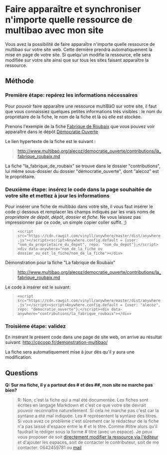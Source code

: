 # Faire apparaître et synchroniser n'importe quelle ressource de multibao avec mon site

Vous avez la possibilité de faire apparaître n'importe quelle ressource de multibao sur votre site web. Cette dernière prendra automatiquement la mise en page de votre site. Si quelqu'un modifie la ressource, elle sera modifiée sur votre site ainsi que sur tous les sites faisant apparaître la ressource. 

## Méthode

### Première étape: repérez les informations nécessaires 

Pour pouvoir faire apparaître une ressource multiBàO sur votre site, il faut que vous connaissiez quelques petites informations très visibles : le nom du propriétaire de la fiche, le nom de la fiche et là où elle est stockée. 

Prenons l'exemple de la fiche [Fabrique de Roubaix](http://www.multibao.org/alecoz/democratie_ouverte/contributions/la_fabrique_roubaix.md) que vous pouvez voir apparaître dans le dépôt [Démocratie Ouverte](http://www.multibao.org/alecoz/democratie_ouverte/contributions)

Le lien hypertexte de la fiche est le suivant : 

> http://www.multibao.org/alecoz/democratie_ouverte/contributions/la_fabrique_roubaix.md

La fiche "la_fabrique_de_roubaix" se trouve dans le dossier "contributions", lui même sous-dossier du dossier "démocratie_ouverte", dont "alecoz" est le propriétaire.

### Deuxième étape: insérez le code dans la page souhaitée de votre site et mettez à jour les informations

Pour insérer une fiche de multibào dans votre site, il vous faut insérer le code çi dessous et remplacer les champs indiqués par les vrais noms de *propriétaire de dépôt*, *dépôt*, *dossier* et *fiche*. Ne vous laissez pas impressionner par ce code, un simple copier coller suffit. ;)

>`<script src="https://cdn.rawgit.com/vinyll/anywhere/master/dist/anywhere.js"></script><script>Anywhere.config.default = {user: "nom_du_proprietaire_du_depot", repo: "nom_du_depot"};</script><div data-anywhere="nom_de_la_fiche ou dossier_ou_est_la_fiche/nom_de_la_fiche"></div>`

Démonstration pour la fiche "La fabrique de Roubaix"

> http://www.multibao.org/alecoz/democratie_ouverte/contributions/la_fabrique_roubaix.md

Le code à insérer est le suivant: 

>`<script src="https://cdn.rawgit.com/vinyll/anywhere/master/dist/anywhere.js"></script><script>Anywhere.config.default = {user: "alecoz", repo: "democratie_ouverte"};</script><div data-anywhere="contributions/la_fabrique_roubaix"></div>`

### Troisième étape: validez

En insérant le présent code dans une page de site web, on arrive au résultat suivant: http://cpcoop.fr/demonstration-multibao/

La fiche sera automatiquement mise à jour dès qu'il y aura une modification. 

## Questions 

**Q: Sur ma fiche, il y a partout des # et des ##, mon site ne marche pas bien?**

> R: Non, c'est la fiche qui a mal été documentée. Les fiches sont écrites en langage Markdown et c'est ce que votre site devrait pouvoir reconnaître naturellement. Si cela ne marche pas c'est car la syntaxe a été mal indiquée. Les # représentent la syntaxe des titres. Si vous avez ce problème c'est sûrement car le rédacteur de la fiche n'a pas laissé d'espace entre le # et le titre. Comme #titre alors qu'il faudrait le rédiger sous la forme # titre (avec un espace). Je peux vous proposer de soit [directement modifier la ressource via l'éditeur](http://www.multibao.org/multibao/contributions/pages/enrichir_les_ressources_communes_existantes_via_l_editeur.md) et d'ajouter les espaces, soit de contacter le contributeur, soit de me contacter: 0642459781 ou [mail](mailto:thomas.wolff@cpcoop.fr)
